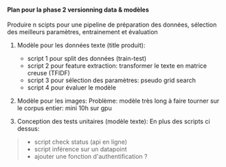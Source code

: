 #### Plan pour la phase 2 versionning data & modèles
Produire n scipts pour une pipeline de préparation des données, sélection des meilleurs paramètres, entrainement et évaluation



1. Modèle pour les données texte (title produit):
    * script 1 pour split des données (train-test)
    * script 2 pour feature extraction: transformer le texte en matrice creuse (TFIDF)
    * script 3 pour sélection des paramètres: pseudo grid search
    * script 4 pour évaluer le modèle

2. Modèle pour les images:
Problème: modèle très long à faire tourner sur le corpus entier: mini 10h sur gpu

3. Conception des tests unitaires (modèle texte):
En plus des scripts ci dessus:
> * script check status (api en ligne)
> * script inférence sur un datapoint
> * ajouter une fonction d'authentification ?
    
